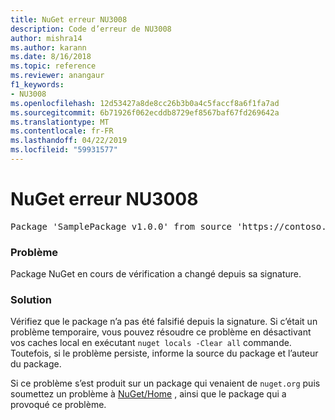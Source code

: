 ```yaml
---
title: NuGet erreur NU3008
description: Code d’erreur de NU3008
author: mishra14
ms.author: karann
ms.date: 8/16/2018
ms.topic: reference
ms.reviewer: anangaur
f1_keywords:
- NU3008
ms.openlocfilehash: 12d53427a8de8cc26b3b0a4c5faccf8a6f1fa7ad
ms.sourcegitcommit: 6b71926f062ecddb8729ef8567baf67fd269642a
ms.translationtype: MT
ms.contentlocale: fr-FR
ms.lasthandoff: 04/22/2019
ms.locfileid: "59931577"
---
```

# <a name="nuget-error-nu3008"></a>NuGet erreur NU3008

<pre>Package 'SamplePackage v1.0.0' from source 'https://contoso.com/index.json': The package integrity check failed.</pre>

### <a name="issue"></a>Problème

Package NuGet en cours de vérification a changé depuis sa signature.


### <a name="solution"></a>Solution

Vérifiez que le package n’a pas été falsifié depuis la signature. Si c’était un problème temporaire, vous pouvez résoudre ce problème en désactivant vos caches local en exécutant `nuget locals -Clear all` commande. Toutefois, si le problème persiste, informe la source du package et l’auteur du package.

Si ce problème s’est produit sur un package qui venaient de `nuget.org` puis soumettez un problème à [NuGet/Home](https://github.com/NuGet/Home/issues) , ainsi que le package qui a provoqué ce problème.


